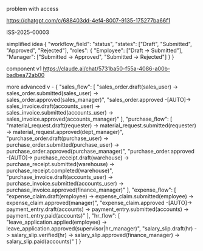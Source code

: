 problem with access



https://chatgpt.com/c/688403dd-4ef4-8007-9135-175277ba66f1

ISS-2025-00003


simplified idea
{
  "workflow_field": "status",
  "states": ["Draft", "Submitted", "Approved", "Rejected"],
  "roles": {
    "Employee": ["Draft → Submitted"],
    "Manager": ["Submitted → Approved", "Submitted → Rejected"]
  }
}

component v1 
https://claude.ai/chat/5731ba50-f55a-4086-a00b-badbea72ab00 

more advanced v - 
{
  "sales_flow": [
    "sales_order.draft(sales_user) -> sales_order.submitted(sales_user) -> sales_order.approved(sales_manager)",
    "sales_order.approved -[AUTO]-> sales_invoice.draft(accounts_user) -> sales_invoice.submitted(accounts_user) -> sales_invoice.approved(accounts_manager)"
  ],
  "purchase_flow": [
    "material_request.draft(requester) -> material_request.submitted(requester) -> material_request.approved(dept_manager)",
    "purchase_order.draft(purchase_user) -> purchase_order.submitted(purchase_user) -> purchase_order.approved(purchase_manager)",
    "purchase_order.approved -[AUTO]-> purchase_receipt.draft(warehouse) -> purchase_receipt.submitted(warehouse) -> purchase_receipt.completed(warehouse)",
    "purchase_invoice.draft(accounts_user) -> purchase_invoice.submitted(accounts_user) -> purchase_invoice.approved(finance_manager)"
  ],
  "expense_flow": [
    "expense_claim.draft(employee) -> expense_claim.submitted(employee) -> expense_claim.approved(manager)",
    "expense_claim.approved -[AUTO]-> payment_entry.draft(accounts) -> payment_entry.submitted(accounts) -> payment_entry.paid(accounts)"
  ],
  "hr_flow": [
    "leave_application.applied(employee) -> leave_application.approved(supervisor|hr_manager)",
    "salary_slip.draft(hr) -> salary_slip.verified(hr) -> salary_slip.approved(finance_manager) -> salary_slip.paid(accounts)"
  ]
}
